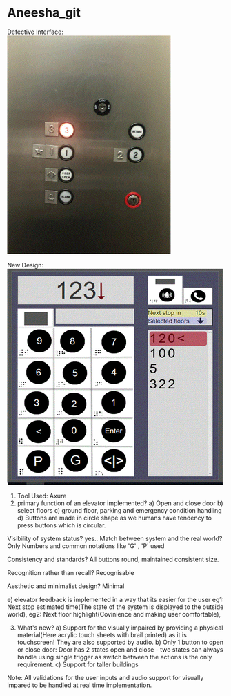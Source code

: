 # Aneesha_git
Defective Interface:
![](defective.gif)

New Design:
![](NewDesign_500_500.gif)

1. Tool Used: Axure 
2. primary function of an elevator implemented?
a) Open and close door
b) select floors
c) ground floor, parking and emergency condition handling
d) Buttons are made in circle shape as we humans have tendency to press buttons which is circular.

Visibility of system status?
yes..
Match between system and the real world?
Only Numbers and common notations like 'G' , 'P' used

Consistency and standards?
All buttons round, maintained consistent size.

Recognition rather than recall?
Recognisable

Aesthetic and minimalist design?
Minimal


e) elevator feedback is implemented in a way that its easier for the user 
eg1: Next stop estimated time(The state of the system is displayed to the outside world), 
eg2: Next floor highlight(Covinience and making user comfortable),



3. What's new?
a) Support for the visually impaired by providing
a physical material(Here acrylic touch sheets with brail printed) as it is touchscreen! 
They are also supported by audio.
b) Only 1 button to open or close door:
Door has 2 states open and close - two states can always handle using 
single trigger as switch between the actions is the only requirement.
c) Support for taller buildings

Note: All validations for the user inputs and 
audio support for visually impared to be handled at real time implementation.
